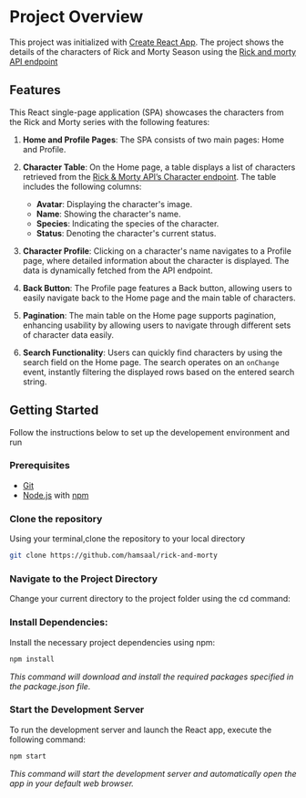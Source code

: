 # Project Overview

This project was initialized with [Create React App](https://github.com/facebook/create-react-app). The project
shows the details of the characters of Rick and Morty Season using the [Rick and morty API endpoint](https://rickandmortyapi.com)

## Features

This React single-page application (SPA) showcases the characters from the Rick and Morty series with the following features:

1. **Home and Profile Pages**: The SPA consists of two main pages: Home and Profile.
2. **Character Table**: On the Home page, a table displays a list of characters retrieved from the [Rick & Morty API’s Character endpoint](https://rickandmortyapi.com/). The table includes the following columns:

   - **Avatar**: Displaying the character's image.
   - **Name**: Showing the character's name.
   - **Species**: Indicating the species of the character.
   - **Status**: Denoting the character's current status.

3. **Character Profile**: Clicking on a character's name navigates to a Profile page, where detailed information about the character is displayed. The data is dynamically fetched from the API endpoint.

4. **Back Button**: The Profile page features a Back button, allowing users to easily navigate back to the Home page and the main table of characters.

5. **Pagination**: The main table on the Home page supports pagination, enhancing usability by allowing users to navigate through different sets of character data easily.

6. **Search Functionality**: Users can quickly find characters by using the search field on the Home page. The search operates on an `onChange` event, instantly filtering the displayed rows based on the entered search string.

## Getting Started

Follow the instructions below to set up the
developement environment and run

### Prerequisites

- [Git](https://git-scm.com/)
- [Node.js](https://nodejs.org/) with [npm](htttps://www.npmjs.com/)

### Clone the repository

Using your terminal,clone the repository to your local directory

```sh
git clone https://github.com/hamsaal/rick-and-morty
```

### Navigate to the Project Directory

Change your current directory to the project folder using the cd command:

### Install Dependencies:

Install the necessary project dependencies using npm:

```sh
npm install
```

_This command will download and install the required packages specified in the package.json file._

### Start the Development Server

To run the development server and launch the React app, execute the following command:

```s
npm start
```

_This command will start the development server and automatically open the app in your default web browser._
